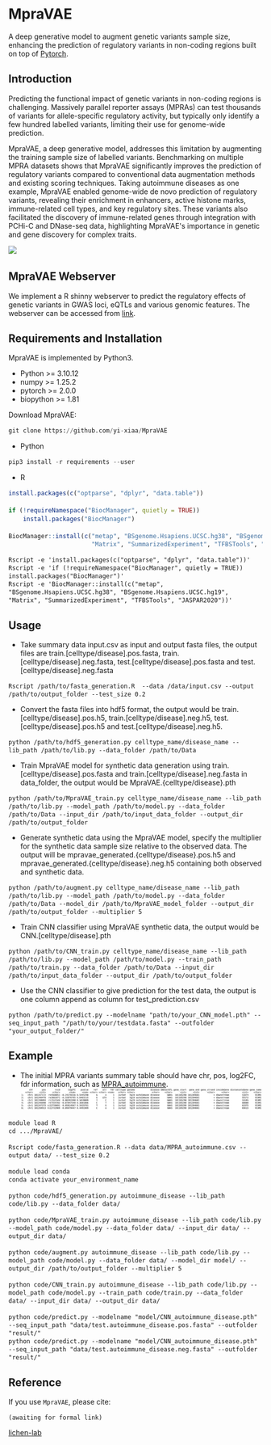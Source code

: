 # MpraVAE
A deep generative model to augment genetic variants sample size, enhancing the prediction of regulatory variants in non-coding regions built on top of [Pytorch](https://pytorch.org/).

## Introduction
Predicting the functional impact of genetic variants in non-coding regions is challenging. Massively parallel reporter assays (MPRAs) can test thousands of variants for allele-specific regulatory activity, but typically only identify a few hundred labelled variants, limiting their use for genome-wide prediction. 

MpraVAE, a deep generative model, addresses this limitation by augmenting the training sample size of labelled variants. Benchmarking on multiple MPRA datasets shows that MpraVAE significantly improves the prediction of regulatory variants compared to conventional data augmentation methods and existing scoring techniques. Taking autoimmune diseases as one example, MpraVAE enabled genome-wide de novo prediction of regulatory variants, revealing their enrichment in enhancers, active histone marks, immune-related cell types, and key regulatory sites. These variants also facilitated the discovery of immune-related genes through integration with PCHi-C and DNase-seq data, highlighting MpraVAE's importance in genetic and gene discovery for complex traits.

![](https://github.com/yi-xiaa/MpraVAE/blob/main/doc/Figure_1.png)

## MpraVAE Webserver
We implement a R shinny webserver to predict the regulatory effects of genetic variants in GWAS loci, eQTLs and various genomic features. The webserver can be accessed from [link](https://mpravae.rc.ufl.edu/).

## Requirements and Installation

MpraVAE is implemented by Python3.
- Python >= 3.10.12
- numpy >= 1.25.2
- pytorch >= 2.0.0
- biopython >= 1.81

Download MpraVAE:
```Python
git clone https://github.com/yi-xiaa/MpraVAE
```

- Python
```Python
pip3 install -r requirements --user
```

- R
```R
install.packages(c("optparse", "dplyr", "data.table"))

if (!requireNamespace("BiocManager", quietly = TRUE))
    install.packages("BiocManager")

BiocManager::install(c("metap", "BSgenome.Hsapiens.UCSC.hg38", "BSgenome.Hsapiens.UCSC.hg19", 
                       "Matrix", "SummarizedExperiment", "TFBSTools", "JASPAR2020"))
```

```command
Rscript -e 'install.packages(c("optparse", "dplyr", "data.table"))'
Rscript -e 'if (!requireNamespace("BiocManager", quietly = TRUE)) install.packages("BiocManager")'
Rscript -e 'BiocManager::install(c("metap", "BSgenome.Hsapiens.UCSC.hg38", "BSgenome.Hsapiens.UCSC.hg19", "Matrix", "SummarizedExperiment", "TFBSTools", "JASPAR2020"))'
```


## Usage
- Take summary data input.csv as input and output fasta files, the output files are train.[celltype/disease].pos.fasta, train.[celltype/disease].neg.fasta, test.[celltype/disease].pos.fasta and test.[celltype/disease].neg.fasta
```command
Rscript /path/to/fasta_generation.R  --data /data/input.csv --output /path/to/output_folder --test_size 0.2
```

- Convert the fasta files into hdf5 format, the output would be train.[celltype/disease].pos.h5, train.[celltype/disease].neg.h5, test.[celltype/disease].pos.h5 and test.[celltype/disease].neg.h5.
```command
python /path/to/hdf5_generation.py celltype_name/disease_name --lib_path /path/to/lib.py --data_folder /path/to/Data
```

- Train MpraVAE model for synthetic data generation using train.[celltype/disease].pos.fasta and train.[celltype/disease].neg.fasta in data_folder, the output would be MpraVAE.{celltype/disease}.pth
```command
python /path/to/MpraVAE_train.py celltype_name/disease_name --lib_path /path/to/lib.py --model_path /path/to/model.py --data_folder /path/to/Data --input_dir /path/to/input_data_folder --output_dir /path/to/output_folder
```

- Generate synthetic data using the MpraVAE model, specify the multiplier for the synthetic data sample size relative to the observed data. The output will be mpravae_generated.{celltype/disease}.pos.h5 and mpravae_generated.{celltype/disease}.neg.h5 containing both observed and synthetic data.
```command
python /path/to/augment.py celltype_name/disease_name --lib_path /path/to/lib.py --model_path /path/to/model.py --data_folder /path/to/Data --model_dir /path/to/MpraVAE_model_folder --output_dir /path/to/output_folder --multiplier 5
```

- Train CNN classifier using MpraVAE synthetic data, the output would be CNN.[celltype/disease].pth
```command
python /path/to/CNN_train.py celltype_name/disease_name --lib_path /path/to/lib.py --model_path /path/to/model.py --train_path /path/to/train.py --data_folder /path/to/Data --input_dir /path/to/input_data_folder --output_dir /path/to/output_folder
```

- Use the CNN classifier to give prediction for the test data, the output is one column append as column for test_prediction.csv
```command
python /path/to/predict.py --modelname "path/to/your_CNN_model.pth" --seq_input_path "/path/to/your/testdata.fasta" --outfolder "your_output_folder/"
```



## Example
- The initial MPRA variants summary table should have chr, pos, log2FC, fdr information, such as [MPRA_autoimmune](https://github.com/yi-xiaa/MpraVAE/blob/main/data/MPRA_autoimmune.csv).
![](https://github.com/yi-xiaa/MpraVAE/blob/main/doc/pic1.png)

```command
module load R
cd .../MpraVAE/

Rscript code/fasta_generation.R --data data/MPRA_autoimmune.csv --output data/ --test_size 0.2

module load conda
conda activate your_environment_name

python code/hdf5_generation.py autoimmune_disease --lib_path code/lib.py --data_folder data/

python code/MpraVAE_train.py autoimmune_disease --lib_path code/lib.py --model_path code/model.py --data_folder data/ --input_dir data/ --output_dir data/

python code/augment.py autoimmune_disease --lib_path code/lib.py --model_path code/model.py --data_folder data/ --model_dir model/ --output_dir /path/to/output_folder --multiplier 5

python code/CNN_train.py autoimmune_disease --lib_path code/lib.py --model_path code/model.py --train_path code/train.py --data_folder data/ --input_dir data/ --output_dir data/

python code/predict.py --modelname "model/CNN_autoimmune_disease.pth" --seq_input_path "data/test.autoimmune_disease.pos.fasta" --outfolder "result/"
python code/predict.py --modelname "model/CNN_autoimmune_disease.pth" --seq_input_path "data/test.autoimmune_disease.neg.fasta" --outfolder "result/"
```

## Reference
If you use `MpraVAE`, please cite:

    (awaiting for formal link)


[lichen-lab](https://github.com/lichen-lab "https://github.com/lichen-lab")